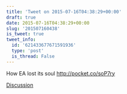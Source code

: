 ```yaml
---
title: 'Tweet on 2015-07-16T04:38:29+00:00'
draft: true
date: 2015-07-16T04:38:29+00:00
slug: '201507160438'
is_tweet: true
tweet_info:
  id: '621433677671591936'
  type: 'post'
  is_thread: False
---
```




How EA lost its soul <http://pocket.co/soP7ry>

[Discussion](https://x.com/sytelus/status/621433677671591936)

